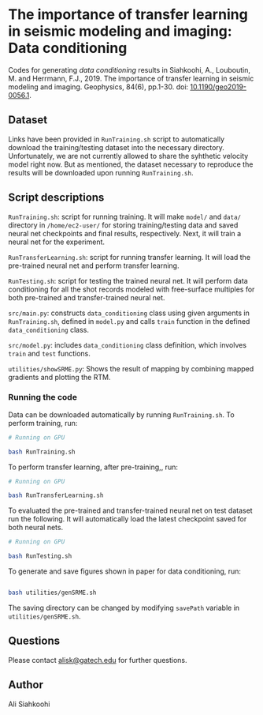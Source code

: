 # The importance of transfer learning in seismic modeling and imaging: Data conditioning

Codes for generating _data conditioning_ results in Siahkoohi, A., Louboutin, M. and Herrmann, F.J., 2019. The importance of transfer learning in seismic modeling and imaging. Geophysics, 84(6), pp.1-30.  doi: [10.1190/geo2019-0056.1](https://doi.org/10.1190/geo2019-0056.1).

## Dataset

Links have been provided in `RunTraining.sh` script to automatically download the training/testing dataset into the necessary directory. Unfortunately, we are not currently allowed to share the syhthetic velocity model right now. But as mentioned, the dataset necessary to reproduce the results will be downloaded upon running `RunTraining.sh`\.

## Script descriptions

`RunTraining.sh`\: script for running training. It will make `model/` and `data/` directory in `/home/ec2-user/` for storing training/testing data and saved neural net checkpoints and final results, respectively. Next, it will train a neural net for the experiment.

`RunTransferLearning.sh`\: script for running transfer learning. It will load the pre-trained neural net and perform transfer learning.

`RunTesting.sh`\: script for testing the trained neural net. It will perform data conditioning for all the shot records modeled with free-surface multiples for both pre-trained and transfer-trained neural net.

`src/main.py`\: constructs `data_conditioning` class using given arguments in `RunTraining.sh`\, defined in `model.py` and calls `train` function in the defined  `data_conditioning` class.

`src/model.py`: includes `data_conditioning` class definition, which involves `train` and `test` functions.

`utilities/showSRME.py`\: Shows the result of mapping by combining mapped gradients and plotting the RTM.


### Running the code


Data can be downloaded automatically by running `RunTraining.sh`\. To perform training, run:

```bash
# Running on GPU

bash RunTraining.sh

```


To perform transfer learning, after pre-training,, run:

```bash
# Running on GPU

bash RunTransferLearning.sh

```


To evaluated the pre-trained and transfer-trained neural net on test dataset run the following. It will automatically load the latest checkpoint saved for both neural nets.

```bash
# Running on GPU

bash RunTesting.sh

```


To generate and save figures shown in paper for data conditioning, run:

```bash

bash utilities/genSRME.sh

```


The saving directory can be changed by modifying `savePath` variable in `utilities/genSRME.sh`\.


## Questions

Please contact alisk@gatech.edu for further questions.


## Author

Ali Siahkoohi
